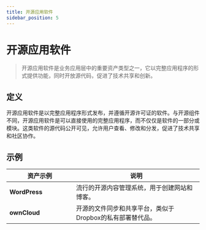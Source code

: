 ```yaml
---
title: 开源应用软件
sidebar_position: 5
---
```



# 开源应用软件

> 开源应用软件是业务应用层中的重要资产类型之一，它以完整应用程序的形式提供功能，同时开放源代码，促进了技术共享和创新。

## <b>定义</b>

开源应用软件是以完整应用程序形式发布，并遵循开源许可证的软件。与开源组件不同，开源应用软件是可以直接使用的完整应用程序，而不仅仅是软件的一部分或模块。这类软件的源代码公开可见，允许用户查看、修改和分发，促进了技术共享和社区协作。

## <b>示例</b>

<table header_row="1">
<colgroup>
<col width="253"/>
<col width="606"/>
</colgroup>
<thead>
<tr><th><b>资产示例</b></th><th><b>说明</b></th></tr>
</thead>
<tbody>
<tr><td><b>WordPress</b></td><td>流行的开源内容管理系统，用于创建网站和博客。</td></tr>
<tr><td><b>ownCloud</b></td><td>开源的文件同步和共享平台，类似于Dropbox的私有部署替代品。</td></tr>
</tbody>
</table>

